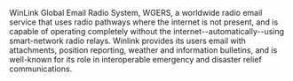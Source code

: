 WinLink Global Email Radio System, WGERS, a worldwide radio email service that uses radio pathways where the internet is not present, and is capable of operating completely without the internet--automatically--using smart-network radio relays. Winlink provides its users email with attachments, position reporting, weather and information bulletins, and is well-known for its role in interoperable emergency and disaster relief communications.